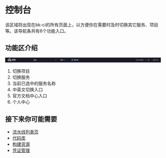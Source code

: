 # 控制台

该区域将出现在bk-ci的所有页面上，以方便你在需要时及时切换其它服务、项目等。该导航条共有6个功能入口。

## 功能区介绍

![BKCI &#x5BFC;&#x822A;&#x6761;](../.gitbook/assets/image%20%2814%29.png)

1. 切换项目
2. 切换服务
3. 当前已选中的服务名称
4. 中英文切换入口
5. 官方文档中心入口
6. 个人中心

## 接下来你可能需要

* [流水线列表页](pipelines/pipeline-list.md)
* [代码库](repo.md)
* [构建资源](pools/)
* [凭证管理](ticket.md)

